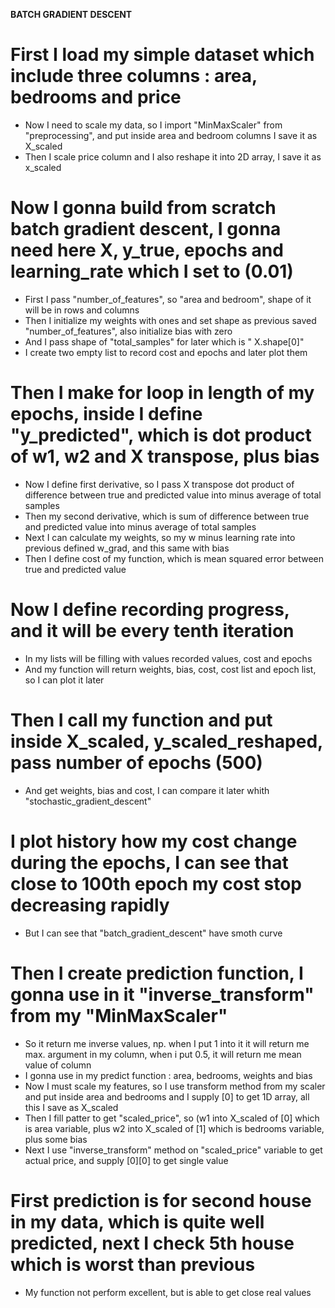 **BATCH GRADIENT DESCENT**

# First I load my simple dataset which include three columns : area, bedrooms and	price
* Now I need to scale my data, so I import "MinMaxScaler" from "preprocessing", and put inside area and bedroom columns I save it as X_scaled 
* Then I scale price column and I also reshape it into 2D array, I save it as x_scaled

# Now I gonna build from scratch batch gradient descent, I gonna need here X, y_true, epochs and learning_rate which I set to (0.01)
* First I pass "number_of_features", so "area and bedroom", shape of it will be in rows and columns
* Then I initialize my weights with ones and set shape as previous saved "number_of_features", also initialize bias with zero
* And I pass shape of "total_samples" for later which is " X.shape[0]"
* I create two empty list to record cost and epochs and later plot them 

# Then I make for loop in length of my epochs, inside I define "y_predicted", which is dot product of w1, w2 and X transpose, plus bias
* Now I define first derivative, so I pass X transpose dot product of difference between true and predicted value into minus average of total samples 
* Then my second derivative, which is sum of difference between true and predicted value into minus average of total samples
* Next I can calculate my weights, so my w minus learning rate into previous defined w_grad, and this same with bias 
* Then I define cost of my function, which is mean squared error between true and predicted value

# Now I define recording progress, and it will be every tenth iteration
* In my lists will be filling with values recorded values, cost and epochs
* And my function will return weights, bias, cost, cost list and epoch list, so I can plot it later

# Then I call my function and put inside X_scaled, y_scaled_reshaped, pass number of epochs (500)
* And get weights, bias and cost, I can compare it later whith "stochastic_gradient_descent"

# I plot history how my cost change during the epochs, I can see that close to 100th epoch my cost stop decreasing rapidly
* But I can see that "batch_gradient_descent" have smoth curve 

# Then I create prediction function, I gonna use in it "inverse_transform" from my "MinMaxScaler"
* So it return me inverse values, np. when I put 1 into it it will return me max. argument in my column, when i put 0.5, it will return me mean value of column
* I gonna use in my predict function : area, bedrooms, weights and bias 
* Now I must scale my features, so I use transform method from my scaler and put inside area and bedrooms and I supply [0] to get 1D array, all this I save as X_scaled
* Then I fill patter to get "scaled_price", so (w1 into X_scaled of [0] which is area  variable, plus w2 into X_scaled of [1] which is bedrooms variable, plus some bias
* Next I use "inverse_transform" method on "scaled_price" variable to get actual price, and supply [0][0] to get single value

# First prediction is for second house in my data, which is quite well predicted, next I check 5th house which is worst than previous
* My function not perform excellent, but is able to get close real values
